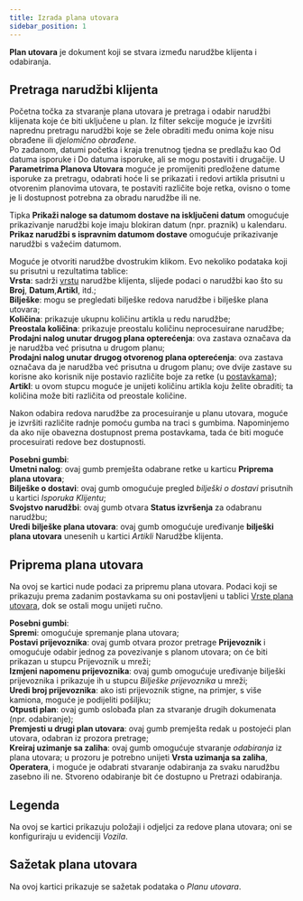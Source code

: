 ```yaml
---
title: Izrada plana utovara
sidebar_position: 1
---
```


**Plan utovara** je dokument koji se stvara između narudžbe klijenta i odabiranja.

## Pretraga narudžbi klijenta

Početna točka za stvaranje plana utovara je pretraga i odabir narudžbi klijenata koje će biti uključene u plan. Iz filter sekcije moguće je izvršiti naprednu pretragu narudžbi koje se žele obraditi među onima koje nisu obrađene ili *djelomično obrađene*.  
Po zadanom, datumi početka i kraja trenutnog tjedna se predlažu kao Od datuma isporuke i Do datuma isporuke, ali se mogu postaviti i drugačije. U  **Parametrima Planova Utovara** moguće je promijeniti predložene datume isporuke za pretragu, odabrati hoće li se prikazati i redovi artikla prisutni u otvorenim planovima utovara, te postaviti različite boje retka, ovisno o tome je li dostupnost potrebna za obradu narudžbe ili ne.

Tipka **Prikaži naloge sa datumom dostave na isključeni datum** omogućuje prikazivanje narudžbi koje imaju blokiran datum (npr. praznik) u kalendaru.
**Prikaz narudžbi s ispravnim datumom dostave** omogućuje prikazivanje narudžbi s važećim datumom.

Moguće je otvoriti narudžbe dvostrukim klikom.
Evo nekoliko podataka koji su prisutni u rezultatima tablice:             
**Vrsta**: sadrži [vrstu](/docs/configurations/tables/sales/sales-order-types) narudžbe klijenta, slijede podaci o narudžbi kao što su **Broj**, **Datum**,**Artikl**, itd.;           
**Bilješke**: mogu se pregledati bilješke redova narudžbe i bilješke plana utovara;         
**Količina**: prikazuje ukupnu količinu artikla u redu narudžbe;         
**Preostala količina**: prikazuje preostalu količinu neprocesuirane narudžbe;              
**Prodajni nalog unutar drugog plana opterećenja**: ova zastava označava da je narudžba već prisutna u drugom planu;          
**Prodajni nalog unutar drugog otvorenog plana opterećenja**: ova zastava označava da je narudžba već prisutna u drugom planu; ove dvije zastave su korisne ako korisnik nije postavio različite boje za retke (u [postavkama](/docs/configurations/parameters/logistics/load-plan-parameters));            
**Artikl**: u ovom stupcu moguće je unijeti količinu artikla koju želite obraditi; ta količina može biti različita od preostale količine.           

Nakon odabira redova narudžbe za procesuiranje u planu utovara, moguće je izvršiti različite radnje pomoću gumba na traci s gumbima. Napominjemo da ako nije obavezna dostupnost prema postavkama, tada će biti moguće procesuirati redove bez dostupnosti.          

**Posebni gumbi**:          
**Umetni nalog**: ovaj gumb premješta odabrane retke u karticu **Priprema plana utovara**;               
**Bilješke o dostavi**: ovaj gumb omogućuje pregled *bilješki o dostavi* prisutnih u kartici *Isporuka Klijentu*;     
**Svojstvo narudžbi**: ovaj gumb otvara **Status izvršenja** za odabranu narudžbu;     
**Uredi bilješke plana utovara**: ovaj gumb omogućuje uređivanje **bilješki plana utovara** unesenih u kartici *Artikli* Narudžbe klijenta.

## Priprema plana utovara

Na ovoj se kartici nude podaci za pripremu plana utovara. Podaci koji se prikazuju prema zadanim postavkama su oni postavljeni u tablici [Vrste plana utovara](/docs/configurations/tables/logistics/load-plan-type), dok se ostali mogu unijeti ručno.        

**Posebni gumbi**:      
**Spremi**: omogućuje spremanje plana utovara;     
**Postavi prijevoznika**: ovaj gumb otvara prozor pretrage **Prijevoznik** i omogućuje odabir jednog za povezivanje s planom utovara; on će biti prikazan u stupcu Prijevoznik u mreži;   
**Izmjeni napomenu prijevoznika**: ovaj gumb omogućuje uređivanje bilješki prijevoznika i prikazuje ih u stupcu *Bilješke prijevoznika* u mreži;        
**Uredi broj prijevoznika**: ako isti prijevoznik stigne, na primjer, s više kamiona, moguće je podijeliti pošiljku;        
**Otpusti plan**: ovaj gumb oslobađa plan za stvaranje drugih dokumenata (npr. odabiranje);    
**Premjesti u drugi plan utovara**: ovaj gumb premješta redak u postojeći plan utovara, odabran iz prozora pretrage;      
**Kreiraj uzimanje sa zaliha**: ovaj gumb omogućuje stvaranje *odabiranja* iz plana utovara; u prozoru je potrebno unijeti **Vrsta uzimanja sa zaliha**, **Operatera**, i moguće je odabrati stvaranje odabiranja za svaku narudžbu zasebno ili ne. Stvoreno odabiranje bit će dostupno u Pretrazi odabiranja.        

## Legenda

Na ovoj se kartici prikazuju položaji i odjeljci za redove plana utovara; oni se konfiguriraju u evidenciji *Vozila*.

## Sažetak plana utovara

Na ovoj kartici prikazuje se sažetak podataka o *Planu utovara*.

